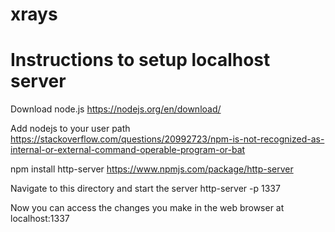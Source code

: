 # xrays


# Instructions to setup localhost server

Download node.js
https://nodejs.org/en/download/

Add nodejs to your user path
https://stackoverflow.com/questions/20992723/npm-is-not-recognized-as-internal-or-external-command-operable-program-or-bat

npm install http-server
https://www.npmjs.com/package/http-server

Navigate to this directory and start the server
http-server -p 1337

Now you can access the changes you make in the web browser at localhost:1337
